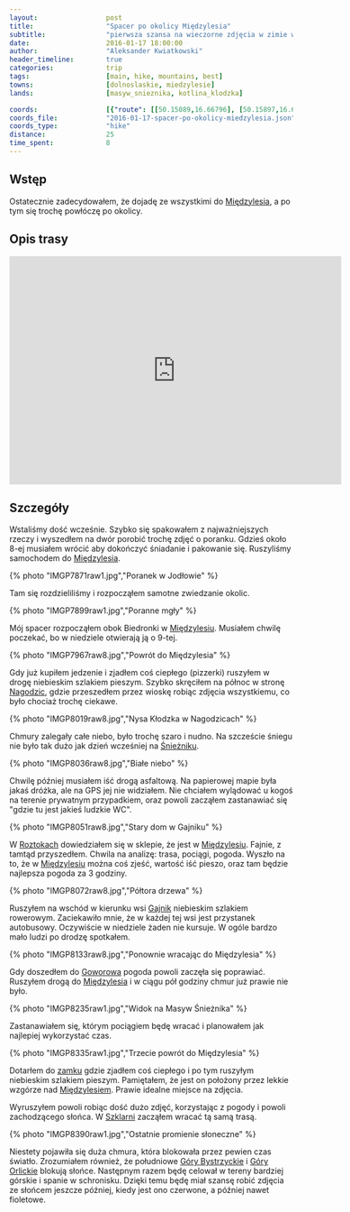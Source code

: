 ```yaml
---
layout:                 post
title:                  "Spacer po okolicy Międzylesia"
subtitle:               "pierwsza szansa na wieczorne zdjęcia w zimie w górach"
date:                   2016-01-17 18:00:00
author:                 "Aleksander Kwiatkowski"
header_timeline:        true
categories:             trip
tags:                   [main, hike, mountains, best]
towns:                  [dolnoslaskie, miedzylesie]
lands:                  [masyw_snieznika, kotlina_klodzka]

coords:                 [{"route": [[50.15089,16.66796], [50.15897,16.65809], [50.16939,16.66028], [50.17794,16.66942], [50.18404,16.66916], [50.18742,16.67169], [50.19201,16.67032], [50.19399,16.70770], [50.18792,16.70993], [50.17940,16.71049], [50.17750,16.71362], [50.17151,16.70276], [50.16785,16.70122], [50.15930,16.69079], [50.15730,16.68427], [50.15677,16.67792], [50.15793,16.67096], [50.15122,16.66895], [50.14998,16.67341], [50.15103,16.67435], [50.14910,16.69174], [50.15127,16.69890], [50.15512,16.70676]], "type": "hike"}]
coords_file:            "2016-01-17-spacer-po-okolicy-miedzylesia.json"
coords_type:            "hike"
distance:               25
time_spent:             8
---
```


[wiki-korona]:                  https://pl.wikipedia.org/wiki/Korona_G%C3%B3r_Polski
[wiki-wroclaw]:                 https://pl.wikipedia.org/wiki/Wroc%C5%82aw
[wiki-klodzko]:                 https://pl.wikipedia.org/wiki/K%C5%82odzko
[wiki-miedzylesie]:             https://pl.wikipedia.org/wiki/Mi%C4%99dzylesie
[wiki-33]:                      https://pl.wikipedia.org/wiki/Droga_krajowa_nr_33_(Czechy)
[wiki-jodlow]:                  https://pl.wikipedia.org/wiki/Jod%C5%82%C3%B3w_(wojew%C3%B3dztwo_dolno%C5%9Bl%C4%85skie)
[wiki-dolnik]:                  https://pl.wikipedia.org/wiki/Dolnik_(wojew%C3%B3dztwo_dolno%C5%9Bl%C4%85skie)
[wiki-pisary]:                  https://pl.wikipedia.org/wiki/Pisary_(wojew%C3%B3dztwo_dolno%C5%9Bl%C4%85skie)
[wiki-zamek-miedzylesie]:       https://pl.wikipedia.org/wiki/Zamek_w_Mi%C4%99dzylesiu
[wiki-nagodzice]:               https://pl.wikipedia.org/wiki/Nagodzice
[wiki-snieznik]:                https://pl.wikipedia.org/wiki/%C5%9Anie%C5%BCnik_(g%C3%B3ra)
[wiki-roztoki]:                 https://pl.wikipedia.org/wiki/Roztoki_(wojew%C3%B3dztwo_dolno%C5%9Bl%C4%85skie)
[wiki-gajnik]:                  https://pl.wikipedia.org/wiki/Gajnik
[wiki-goworow]:                 https://pl.wikipedia.org/wiki/Gowor%C3%B3w
[wiki-szklarnia]:               https://pl.wikipedia.org/wiki/Szklarnia_(wojew%C3%B3dztwo_dolno%C5%9Bl%C4%85skie)
[wiki-bystrzyckie]:             https://pl.wikipedia.org/wiki/G%C3%B3ry_Bystrzyckie_(Sudety)
[wiki-orlickie]:                https://pl.wikipedia.org/wiki/G%C3%B3ry_Orlickie

Wstęp
-----

Ostatecznie zadecydowałem, że dojadę ze wszystkimi do [Międzylesia][wiki-miedzylesie],
a po tym się trochę powłóczę po okolicy.

Opis trasy
----------

<iframe height='405' width='590' frameborder='0' allowtransparency='true' scrolling='no' src='https://www.strava.com/activities/472914887/embed/752aeca9ed960253f146480e44ff0db3a7bfe090'></iframe>

Szczegóły
---------

Wstaliśmy dość wcześnie. Szybko się spakowałem z najważniejszych rzeczy i wyszedłem
na dwór porobić trochę zdjęć o poranku. Gdzieś około 8-ej musiałem wrócić aby dokończyć
śniadanie i pakowanie się. Ruszyliśmy samochodem do [Międzylesia][wiki-miedzylesie].

{% photo "IMGP7871raw1.jpg","Poranek w Jodłowie" %}

Tam się rozdzieliliśmy i rozpocząłem samotne zwiedzanie okolic.

{% photo "IMGP7899raw1.jpg","Poranne mgły" %}

Mój spacer rozpocząłem obok Biedronki w [Międzylesiu][wiki-miedzylesie]. Musiałem
chwilę poczekać, bo w niedziele otwierają ją o 9-tej.

{% photo "IMGP7967raw8.jpg","Powrót do Międzylesia" %}

Gdy już kupiłem jedzenie i zjadłem coś ciepłego (pizzerki) ruszyłem w drogę
niebieskim szlakiem pieszym. Szybko skręciłem na północ w stronę [Nagodzic][wiki-nagodzice],
gdzie przeszedłem przez wioskę robiąc zdjęcia wszystkiemu, co było chociaż trochę
ciekawe.

{% photo "IMGP8019raw8.jpg","Nysa Kłodzka w Nagodzicach" %}

Chmury zalegały całe niebo, było trochę szaro i nudno. Na szczeście śniegu nie było
tak dużo jak dzień wcześniej na [Śnieżniku][wiki-snieznik].

{% photo "IMGP8036raw8.jpg","Białe niebo" %}

Chwilę później musiałem iść drogą asfaltową. Na papierowej mapie była jakaś dróżka,
ale na GPS jej nie widziałem. Nie chciałem wylądować u kogoś na terenie prywatnym
przypadkiem, oraz powoli zacząłem zastanawiać się "gdzie tu jest jakieś ludzkie WC".

{% photo "IMGP8051raw8.jpg","Stary dom w Gajniku" %}

W [Roztokach][wiki-roztoki] dowiedziałem się w sklepie, że jest w [Międzylesiu][wiki-miedzylesie].
Fajnie, z tamtąd przyszedłem. Chwila na analizę: trasa, pociągi, pogoda. Wyszło na to,
że w [Międzylesiu][wiki-miedzylesie] można coś zjeść, wartość iść pieszo, oraz
tam będzie najlepsza pogoda za 3 godziny.

{% photo "IMGP8072raw8.jpg","Półtora drzewa" %}

Ruszyłem na wschód w kierunku wsi [Gajnik][wiki-gajnik] niebieskim szlakiem rowerowym.
Zaciekawiło mnie, że w każdej tej wsi jest przystanek autobusowy. Oczywiście w niedziele
żaden nie kursuje. W ogóle bardzo mało ludzi po drodzę spotkałem.

{% photo "IMGP8133raw8.jpg","Ponownie wracając do Międzylesia" %}

Gdy doszedłem do [Goworowa][wiki-goworow] pogoda powoli zaczęła się poprawiać. Ruszyłem
drogą do [Międzylesia][wiki-miedzylesie] i w ciągu pół godziny chmur już prawie nie było.

{% photo "IMGP8235raw1.jpg","Widok na Masyw Śnieżnika" %}

Zastanawiałem się, którym pociągiem będę wracać i planowałem jak najlepiej wykorzystać
czas.

{% photo "IMGP8335raw1.jpg","Trzecie powrót do Międzylesia" %}

Dotarłem do [zamku][wiki-zamek-miedzylesie] gdzie zjadłem coś ciepłego i po tym
ruszyłym niebieskim szlakiem pieszym. Pamiętałem, że jest on położony przez lekkie
wzgórze nad [Międzylesiem][wiki-miedzylesie]. Prawie idealne miejsce na zdjęcia.

Wyruszyłem powoli robiąc dość dużo zdjęć, korzystając z pogody i powoli zachodzącego
słońca. W [Szklarni][wiki-szklarnia] zacząłem wracać tą samą trasą.

{% photo "IMGP8390raw1.jpg","Ostatnie promienie słoneczne" %}

Niestety pojawiła się duża chmura, która blokowała przez pewien czas światło.
Zrozumiałem również, że południowe [Góry Bystrzyckie][wiki-bystrzyckie] i
[Góry Orlickie][wiki-orlickie] blokują słońce. Następnym razem będę celował
w tereny bardziej górskie i spanie w schronisku.
Dzięki temu będę miał szansę robić zdjęcia ze słońcem jeszcze później,
kiedy jest ono czerwone, a później nawet fioletowe.
